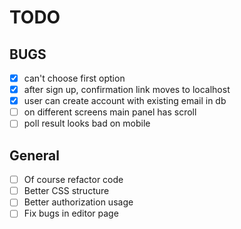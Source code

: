 # TODO

## **BUGS**
- [x] can't choose first option
- [x] after sign up, confirmation link moves to localhost
- [x] user can create account with existing email in db
- [ ] on different screens main panel has scroll
- [ ] poll result looks bad on mobile

## General

- [ ] Of course refactor code
- [ ] Better CSS structure
- [ ] Better authorization usage
- [ ] Fix bugs in editor page
